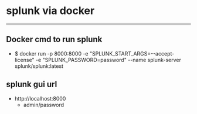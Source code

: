 # splunk via docker 

----


## Docker cmd to run splunk 
* $ docker run -p 8000:8000 -e "SPLUNK_START_ARGS=--accept-license" -e "SPLUNK_PASSWORD=password" --name splunk-server splunk/splunk:latest


## splunk gui url 
* http://localhost:8000
	* admin/password